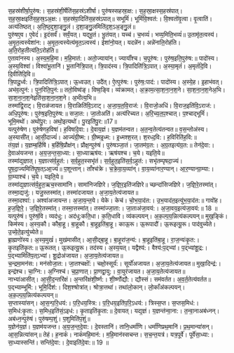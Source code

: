 

  
स॒हस्र॑शीर्षा॒पुरु॑ष:। स॒हस्र॑शी॒र्षेति॑स॒हस्र॑ऽशीर्षा। पुरु॑षस्सहस्रा॒क्ष:। स॒ह॒स्रा॒क्षस्स॒हस्र॑पात्। स॒ह॒स्रा॒क्षइति॑स॒ह॒स्र॒ऽअ॒क्ष:। स॒हस्र॑पा॒दिति॑स॒हस्र॑ऽपात्॥ सभूमिं॑। भूमिं॑वि॒श्वत॑:। वि॒श्वतो॑वृ॒त्वा। वृ॒त्वाति॑। अत्य॑तिष्ठत्। अ॒ति॒ष्ठ॒द्द॒शा॒ङ्गु॒॒लं। द॒शा॒ङ्गु॒॒लमिति॑द॒श॒ऽअ॒ङ्गु॒॒लं॥  
पुरु॑षए॒व। ए॒वेदं॑। इ॒दंसर्वं॑। सर्वं॒यत्। यद्भू॒तं। भू॒तंयत्। यच्च॑। च॒भव्यं॑। भव्य॒मिति॒भव्यं॑॥ उ॒तामृ॑त॒त्वस्य॑। अ॒मृ॒त॒त्वस्येशा॑न:। अ॒मृ॒त॒त्वस्येत्य॑मृ॒त॒ऽत्वस्य॑। ईशा॑नो॒यत्। यदन्ने॑न। अन्ने॑नाति॒रोह॑ति। अ॒ति॒रोह॒तीत्य॑ति॒ऽरोह॑ति॥  
ए॒तावा॑नस्य। अ॒स्य॒म॒हि॒मा। म॒हि॒मात॑:। अतो॒ज्याया॑न्। ज्यायाँ॑श्च। च॒पूरु॑ष:। पुरु॑ष॒इति॒पुरु॑ष:॥ पादो॑स्य। अ॒स्य॒विश्वा॑। विश्वा॑भू॒तानि॑। भू॒तानि॑त्रि॒पात्। त्रि॒पाद॑स्य। त्रि॒पादिति॑त्रि॒ऽपात्। अ॒स्या॒मृतं॑। अ॒मृतं॑दि॒वि। दि॒वीति॑दि॒वि॥  
त्रि॒पादू॒र्ध्व:। त्रि॒पादिति॑त्रि॒ऽपात्। ऊ॒ध्वउत्। उदै॑त्। ऐ॒त्पुरु॑ष:। पुरु॑ष॒:पाद॑:। पादो॑स्य। अ॒स्ये॒ह। इ॒हाभ॑वत्। अभ॑व॒त्पुन॑:। पुन॒रिति॒पुन॑:॥ ततो॒विष्व॑ङ्। विष्व॒ङ्वि। व्य॑क्रामत्। अ॒क्रा॒म॒त्सा॒श॒ना॒न॒श॒ने। सा॒श॒ना॒न॒श॒नेअ॒भि। सा॒श॒ना॒न॒श॒नेइति॑सा॒श॒ना॒न॒श॒ने। अ॒भीत्य॒भि॥  
तस्मा॑द्वि॒राट्। वि॒राळ॑जायत। वि॒राळिति॑वि॒ऽराट्। अ॒जा॒य॒त॒वि॒राज॑:। वि॒राजो॒अधि॑। वि॒राज॒इति॑वि॒ऽराज॑:। अधि॒पूरु॑ष:। पुरु॑ष॒इति॒पुरु॑ष:॥ सजा॒त:। जा॒तोअति॑। अत्य॑रिच्यत। अ॒रि॒च्य॒त॒प॒श्चात्। प॒श्चाद्भूमिं॑। भूमि॒मथो॑। अथो॑पु॒र:। अथो॒इत्यथो॑। पु॒रइति॑पु॒र:॥17॥  
यत्पुरु॑षेण। पुरु॑षेणह॒विषा॑। ह॒विषा॑दे॒वा:। दे॒वाय॒ज्ञं। य॒ज्ञम॑तन्वत। अ॒त॒न्व॒तेत्य॑तन्वत॥ व॒स॒न्तोअ॑स्य। अ॒स्यासी॑त्। आ॒सी॒दाज्यं॑। आज्यं॑ग्री॒ष्म:। ग्री॒ष्मइ॒ध्म:। इ॒ध्मश्श॒रत्। श॒रध्द॒वि:। ह॒विरिति॑ह॒वि:॥  
तंय॒ज्ञं। य॒ज्ञम्ब॒र्हिषि॑। ब॒र्हिषि॒प्रौक्ष॑न्। प्रौक्ष॒न्पुरु॑षं। पुरु॑षञ्जा॒तं। जा॒तम॑ग्र॒त:। अ॒ग्र॒तइत्य॑ग्र॒त:॥ तेन॑दे॒वा:। दे॒वाअ॑यजन्त। अ॒य॒ज॒न्त॒सा॒ध्या:। सा॒ध्याऋष॑य:। ऋष॑यश्च। च॒ये। यइति॒ये॥  
तस्मा॑द्य॒ज्ञात्। य॒ज्ञात्स॑र्व॒हुत॑:। स॒र्व॒हुत॒स्सभृ॑तं। स॒र्व॒हुत॒इति॑स॒र्व॒ऽहुत॑:। सभृ॑तम्पृषदा॒ज्यं। पृ॒ष॒दा॒ज्यमिति॑पृ॒ष॒त्ऽआ॒ज्यं॥ प॒शून्तान्। ताँश्च॑क्रे। च॒क्रे॒वा॒य॒व्या॑न्। वा॒य॒व्या॑नार॒ण्यान्। आ॒र॒ण्यान्ग्रा॒म्या:। ग्रा॒म्याश्च॑। च॒ये। यइति॒ये॥  
तस्मा॑द्य॒ज्ञात्स॑र्व॒हुत॒ऋच॒स्सामा॑नि। सामा॑निजज्ञिरे। ज॒ज्ञि॒र॒इति॑जज्ञिरे॥ च्छन्दां॑सिजज्ञिरे। ज॒ज्ञि॒रे॒तस्मा॑त्। तस्मा॒द्यजु॑:। यजु॒स्तस्मा॑त्। तस्मा॑दजायत। अ॒जा॒य॒तेत्य॑जायत॥  
तस्मा॒दश्वा॑:। अश्वा॑अजायन्त। अ॒जा॒य॒न्त॒ये। येके। केच॑। चो॒भ॒या॒द॑त:। उ॒भ॒याद॑त॒इत्यु॑भ॒या॒द॑त:॥ गावो॑ह। ह॒ज॒ज्ञि॒रे॒। ज॒ज्ञि॒रे॒तस्मा॑त्। तस्मा॒त्तस्मा॑त्। तस्मा॑ज्जा॒ता:। जा॒ताअ॑जा॒वय॑:। अ॒जा॒वय॒इत्य॑जा॒वय॑:॥ 18 ॥  
यत्पुरु॑षं। पुरु॑षं॒वि। व्यद॑धु:। अद॑धु:कति॒धा। क॒ति॒धावि। व्य॑कल्पयन्। अ॒क॒ल्प॒य॒न्नित्य॑कल्पयन्॥ मुख॒ङ्किं। किम॑स्य। अ॒स्य॒कौ। कौबा॒हू। बा॒हूकौ। बा॒हूइति॑बा॒हू। काऊ॒रू। ऊ॒रूपादौ॑। ऊ॒रूइत्यू॒रू। पाद॑वुच्येते। उ॒च्ये॒ते॒इत्यु॑च्येते॥  
ब्रा॒ह्मणो॑स्य। अ॒स्य॒मुखं॑। मुख॑मासीत्। आ॒सी॒द्बा॒हू। बा॒हूरा॑ज॒न्य॑:। बा॒हूइति॑बा॒हू। रा॒ज॒न्यः॑कृ॒त:। कृ॒तइति॑कृ॒त:॥ ऊ॒रूतत्। ऊ॒रूइत्यू॒रू। तद॑स्य। अ॒स्य॒यत्। यद्वैश्य॑:। वैश्य॑:प॒द्भ्यां। प॒द्भ्यांशू॒द्र:। प॒द्भ्यामिति॑प॒त्ऽभ्यां। शू॒द्रोअ॑जायत। अ॒जा॒य॒तेत्य॑जायत॥  
च॒न्द्रमा॒मन॑स:। मन॑सोजा॒त:। जा॒तश्चक्षॊ॑:। चक्षो॒स्सूर्य॑:। सूर्यो॑अजायत। अ॒जा॒य॒तेत्य॑जायत॥ मुखा॒दिन्द्र॑:। इन्द्र॑श्च। चा॒ग्नि:। अ॒ग्निश्च॑। च॒प्रा॒णात्। प्रा॒णद्वा॒यु:। वा॒युर॑जायत। अ॒जा॒य॒तेत्य॑जायत॥  
नाभ्या॑आसीत्। आ॒सी॒द॒न्तरि॑क्षं। अ॒न्तरि॑क्षंशी॒र्ष्ण:। शी॒र्ष्णोद्यौ:। द्यौस्सं। सम॑वर्तत। अ॒व॒र्त॒तेत्य॑वर्तत॥ प॒द्भ्याम्भूमि॑:। भूमि॒र्दिश॑:। दिश॒श्श्रोत्रा॑त्। श्रोत्रा॒त्तथा॑। तथा॑लो॒कान्। लो॒काँअ॑कल्पयन्। अ॒क॒ल्प॒य॒न्नित्य॑कल्पयन्॥  
स॒प्तास्या॑सन्। आ॒स॒न्प॒रि॒धय॑:। प॒रि॒धय॒स्त्रि:। प॒रि॒धय॒इति॑प॒रि॒ऽधय॑:। त्रिस्स॒प्त। स॒प्तस॒मिध॑:। स॒मिध॑:कृ॒ता:। स॒मिध॒इति॑सं॒ऽइध॑:। कृ॒ताइति॑कृ॒ता:॥ दे॒वायत्। यद्य॒ज्ञं। य॒ज्ञन्त॑न्वा॒ना:। त॒न्वा॒नाअब॑ध्नन्। अब॑ध्न॒न्पुरु॑षं। पुरु॑षम्प॒शुं। प॒शुमिति॑प॒शुं॥  
य॒ज्ञेन॑य॒ज्ञं। य॒ज्ञम॑यजन्त। अ॒य॒ज॒न्त॒दे॒वा:। दे॒वस्तानि॑। तानि॒धर्मा॑णि। धर्मा॑णिप्रथ॒मानि॑। प्र॒थ॒मान्या॑सन्। आ॒स॒न्नित्या॑सन्॥ तेह॑। ह॒नाकं॑। नाकं॑महि॒मान॑:। म॒हि॒मान॑स्सचन्त। स॒च॒न्त॒यत्र॑। यत्र॒पूर्वे॑। पूर्वे॑सा॒ध्या:। सा॒ध्यास्सन्ति॑। सन्ति॑दे॒वा:। दे॒वाइति॑दे॒वा:॥ 19 ॥  
